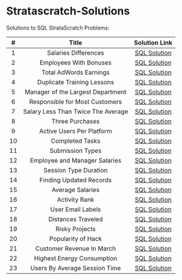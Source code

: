 # Stratascratch-Solutions

Solutions to SQL StrataScratch Problems:
 
| # | Title | Solution Link |
| :---:         |     :---:      |          :---: |
|1|Salaries Differences| [SQL Solution](https://github.com/umaraj033107/Stratascratch-Solutions/blob/main/Salaries%20Differences.sql)  |
|2|Employees With Bonuses|[SQL Solution](https://github.com/umaraj033107/Stratascratch-Solutions/blob/main/Employees%20With%20Bonuses.sql)     |
|3|Total AdWords Earnings|[SQL Solution](https://github.com/umaraj033107/Stratascratch-Solutions/blob/main/Total%20AdWords%20Earnings.sql)|
|4|Duplicate Training Lessons|[SQL Solution](https://github.com/UmaTheDataScientist/Stratascratch-Solutions/blob/main/Duplicate%20Training%20Lessons.sql)|
|5|Manager of the Largest Department|[SQL Solution](https://github.com/UmaTheDataScientist/Stratascratch-Solutions/blob/main/Manager%20of%20the%20Largest%20Department.sql)|
|6|Responsible for Most Customers|[SQL Solution](https://github.com/UmaTheDataScientist/Stratascratch-Solutions/blob/main/Responsible%20for%20Most%20Customers.sql)
|7|Salary Less Than Twice The Average|[SQL Solution](https://github.com/UmaTheDataScientist/Stratascratch-Solutions/blob/main/Salary%20Less%20Than%20Twice%20The%20Average.sql)
|8|Three Purchases|[SQL Solution](https://github.com/UmaTheDataScientist/Stratascratch-Solutions/blob/main/Three%20Purchases.sql)
|9|Active Users Per Platform| [SQL Solution](https://github.com/UmaTheDataScientist/Stratascratch-Solutions/blob/main/Active%20Users%20Per%20Platform.sql)|
|10|Completed Tasks|[SQL Solution](https://github.com/UmaTheDataScientist/Stratascratch-Solutions/blob/main/Completed%20Tasks.sql)|
|11|Submission Types|[SQL Solution](https://github.com/UmaTheDataScientist/Stratascratch-Solutions/blob/main/Submission%20Types.sql)|
|12|Employee and Manager Salaries|[SQL Solution](https://github.com/UmaTheDataScientist/Stratascratch-Solutions/blob/main/Employee%20and%20Manager%20Salaries.sql)
|13|Session Type Duration|[SQL Solution](https://github.com/UmaTheDataScientist/Stratascratch-Solutions/blob/main/Session%20Type%20Duration.sql)
|14|Finding Updated Records|[SQL Solution](https://github.com/UmaTheDataScientist/Stratascratch-Solutions/blob/main/Finding%20Updated%20Records.sql)
|15|Average Salaries|[SQL Solution](https://github.com/UmaTheDataScientist/Stratascratch-Solutions/blob/main/Average%20Salaries.sql)
|16|Activity Rank|[SQL Solution](https://github.com/UmaTheDataScientist/Stratascratch-Solutions/blob/main/Activity%20Rank.sql)
|17|User Email Labels|[SQL Solution](https://github.com/UmaTheDataScientist/Stratascratch-Solutions/blob/main/User%20Email%20Labels.sql)
|18|Distances Traveled|[SQL Solution](https://github.com/UmaTheDataScientist/Stratascratch-Solutions/blob/main/Distances%20Traveled.sql)
|19|Risky Projects|[SQL Solution](https://github.com/UmaTheDataScientist/Stratascratch-Solutions/blob/main/Risky%20Projects.sql)
|20|Popularity of Hack|[SQL Solution](https://github.com/UmaTheDataScientist/Stratascratch-Solutions/blob/main/Popularity%20of%20Hack.sql)
|21|Customer Revenue In March|[SQL Solution](https://github.com/UmaTheDataScientist/Stratascratch-Solutions/blob/main/Customer%20Revenue%20In%20March.sql)
|22|Highest Energy Consumption|[SQL Solution](https://github.com/UmaTheDataScientist/Stratascratch-Solutions/blob/main/Highest%20Energy%20Consumption.sql)
|23|Users By Average Session Time|[SQL Solution](https://github.com/UmaTheDataScientist/Stratascratch-Solutions/blob/main/Users%20By%20Average%20Session%20Time.sql)
